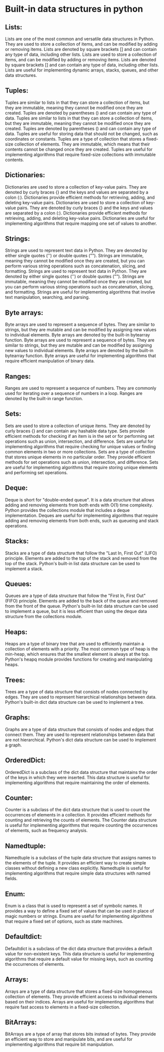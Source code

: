 # Built-in data structures in python


## Lists:
Lists are one of the most common and versatile data structures in Python. They are used to store a collection of items, and can be modified by adding or removing items. Lists are denoted by square brackets [] and can contain any type of data, including other lists. Lists are used to store a collection of items, and can be modified by adding or removing items. Lists are denoted by square brackets [] and can contain any type of data, including other lists. Lists are useful for implementing dynamic arrays, stacks, queues, and other data structures.


## Tuples:
Tuples are similar to lists in that they can store a collection of items, but they are immutable, meaning they cannot be modified once they are created. Tuples are denoted by parentheses () and can contain any type of data. Tuples are similar to lists in that they can store a collection of items, but they are immutable, meaning they cannot be modified once they are created. Tuples are denoted by parentheses () and can contain any type of data. Tuples are useful for storing data that should not be changed, such as coordinates or constants. Tuples are a type of collection that stores a fixed-size collection of elements. They are immutable, which means that their contents cannot be changed once they are created. Tuples are useful for implementing algorithms that require fixed-size collections with immutable contents.


## Dictionaries:
Dictionaries are used to store a collection of key-value pairs. They are denoted by curly braces {} and the keys and values are separated by a colon (:). Dictionaries provide efficient methods for retrieving, adding, and deleting key-value pairs. Dictionaries are used to store a collection of key-value pairs. They are denoted by curly braces {} and the keys and values are separated by a colon (:). Dictionaries provide efficient methods for retrieving, adding, and deleting key-value pairs. Dictionaries are useful for implementing algorithms that require mapping one set of values to another.


## Strings:
Strings are used to represent text data in Python. They are denoted by either single quotes ('') or double quotes (""). Strings are immutable, meaning they cannot be modified once they are created, but you can perform various string operations such as concatenation, slicing, and formatting. Strings are used to represent text data in Python. They are denoted by either single quotes ('') or double quotes (""). Strings are immutable, meaning they cannot be modified once they are created, but you can perform various string operations such as concatenation, slicing, and formatting. Strings are useful for implementing algorithms that involve text manipulation, searching, and parsing.


## Byte arrays:
Byte arrays are used to represent a sequence of bytes. They are similar to strings, but they are mutable and can be modified by assigning new values to individual elements. Byte arrays are denoted by the built-in bytearray function. Byte arrays are used to represent a sequence of bytes. They are similar to strings, but they are mutable and can be modified by assigning new values to individual elements. Byte arrays are denoted by the built-in bytearray function. Byte arrays are useful for implementing algorithms that require efficient manipulation of binary data.


## Ranges:
Ranges are used to represent a sequence of numbers. They are commonly used for iterating over a sequence of numbers in a loop. Ranges are denoted by the built-in range function.


## Sets:
Sets are used to store a collection of unique items. They are denoted by curly braces {} and can contain any hashable data type. Sets provide efficient methods for checking if an item is in the set or for performing set operations such as union, intersection, and difference. Sets are useful for implementing algorithms that require checking for unique values or finding common elements in two or more collections. Sets are a type of collection that stores unique elements in no particular order. They provide efficient methods for set operations such as union, intersection, and difference. Sets are useful for implementing algorithms that require storing unique elements and performing set operations.


## Deque:
Deque is short for "double-ended queue". It is a data structure that allows adding and removing elements from both ends with O(1) time complexity. Python provides the collections module that includes a deque implementation. Deques are useful for implementing algorithms that require adding and removing elements from both ends, such as queueing and stack operations.


## Stacks:
Stacks are a type of data structure that follow the "Last In, First Out" (LIFO) principle. Elements are added to the top of the stack and removed from the top of the stack. Python's built-in list data structure can be used to implement a stack.


## Queues:
Queues are a type of data structure that follow the "First In, First Out" (FIFO) principle. Elements are added to the back of the queue and removed from the front of the queue. Python's built-in list data structure can be used to implement a queue, but it is less efficient than using the deque data structure from the collections module.


## Heaps:
Heaps are a type of binary tree that are used to efficiently maintain a collection of elements with a priority. The most common type of heap is the min-heap, which ensures that the smallest element is always at the top. Python's heapq module provides functions for creating and manipulating heaps.


## Trees:
Trees are a type of data structure that consists of nodes connected by edges. They are used to represent hierarchical relationships between data. Python's built-in dict data structure can be used to implement a tree.


## Graphs:
Graphs are a type of data structure that consists of nodes and edges that connect them. They are used to represent relationships between data that are not hierarchical. Python's dict data structure can be used to implement a graph.


## OrderedDict:
OrderedDict is a subclass of the dict data structure that maintains the order of the keys in which they were inserted. This data structure is useful for implementing algorithms that require maintaining the order of elements.


## Counter:
Counter is a subclass of the dict data structure that is used to count the occurrences of elements in a collection. It provides efficient methods for counting and retrieving the counts of elements. The Counter data structure is useful for implementing algorithms that require counting the occurrences of elements, such as frequency analysis.


## Namedtuple:
Namedtuple is a subclass of the tuple data structure that assigns names to the elements of the tuple. It provides an efficient way to create simple classes without defining a new class explicitly. Namedtuple is useful for implementing algorithms that require simple data structures with named fields.


## Enum:
Enum is a class that is used to represent a set of symbolic names. It provides a way to define a fixed set of values that can be used in place of magic numbers or strings. Enums are useful for implementing algorithms that require a fixed set of options, such as state machines.


## Defaultdict:
Defaultdict is a subclass of the dict data structure that provides a default value for non-existent keys. This data structure is useful for implementing algorithms that require a default value for missing keys, such as counting the occurrences of elements.


## Arrays:
Arrays are a type of data structure that stores a fixed-size homogeneous collection of elements. They provide efficient access to individual elements based on their indices. Arrays are useful for implementing algorithms that require fast access to elements in a fixed-size collection.


## BitArrays:
BitArrays are a type of array that stores bits instead of bytes. They provide an efficient way to store and manipulate bits, and are useful for implementing algorithms that require bit manipulation.